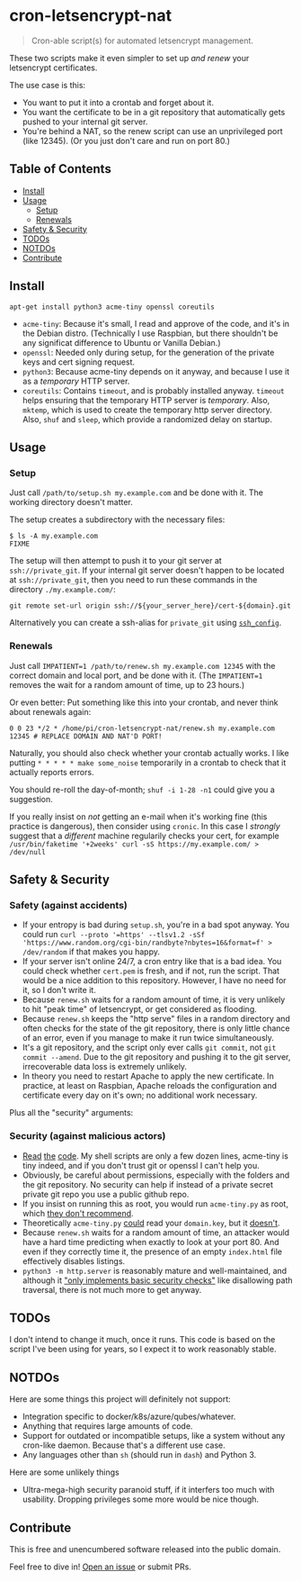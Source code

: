 # cron-letsencrypt-nat

> Cron-able script(s) for automated letsencrypt management.

These two scripts make it even simpler to set up *and renew* your letsencrypt certificates.

The use case is this:
- You want to put it into a crontab and forget about it.
- You want the certificate to be in a git repository that automatically gets pushed to your internal git server.
- You're behind a NAT, so the renew script can use an unprivileged port (like 12345). (Or you just don't care and run on port 80.)

## Table of Contents

- [Install](#install)
- [Usage](#usage)
  - [Setup](#setup)
  - [Renewals](#renewals)
- [Safety & Security](#safety--security)
- [TODOs](#todos)
- [NOTDOs](#notdos)
- [Contribute](#contribute)

## Install

`apt-get install python3 acme-tiny openssl coreutils`

- `acme-tiny`: Because it's small, I read and approve of the code, and it's in the Debian distro. (Technically I use Raspbian, but there shouldn't be any significat difference to Ubuntu or Vanilla Debian.)
- `openssl`: Needed only during setup, for the generation of the private keys and cert signing request.
- `python3`: Because acme-tiny depends on it anyway, and because I use it as a *temporary* HTTP server.
- `coreutils`: Contains `timeout`, and is probably installed anyway. `timeout` helps ensuring that the temporary HTTP server is *temporary*. Also, `mktemp`, which is used to create the temporary http server directory. Also, `shuf` and `sleep`, which provide a randomized delay on startup.

## Usage

### Setup

Just call `/path/to/setup.sh my.example.com` and be done with it.
The working directory doesn't matter.

The setup creates a subdirectory with the necessary files:
```
$ ls -A my.example.com
FIXME
```

The setup will then attempt to push it to your git server at `ssh://private_git`.
If your internal git server doesn't happen to be located at
`ssh://private_git`, then you need to run these commands in the directory `./my.example.com/`:
```
git remote set-url origin ssh://${your_server_here}/cert-${domain}.git
```
Alternatively you can create a ssh-alias for `private_git` using [`ssh_config`](https://www.ssh.com/ssh/config/).

### Renewals

Just call `IMPATIENT=1 /path/to/renew.sh my.example.com 12345` with the correct domain and local port, and be done with it.
(The `IMPATIENT=1` removes the wait for a random amount of time, up to 23 hours.)

Or even better: Put something like this into your crontab, and never think about renewals again:
```
0 0 23 */2 * /home/pi/cron-letsencrypt-nat/renew.sh my.example.com 12345 # REPLACE DOMAIN AND NAT'D PORT!
```

Naturally, you should also check whether your crontab actually works. I like putting `* * * * * make some_noise` temporarily in a crontab to check that it actually reports errors.

You should re-roll the day-of-month; `shuf -i 1-28 -n1` could give you a suggestion.

If you really insist on *not* getting an e-mail when it's working fine (this practice is dangerous), then consider using `cronic`. In this case I *strongly* suggest that a *different* machine regularily checks your cert, for example `/usr/bin/faketime '+2weeks' curl -sS https://my.example.com/ > /dev/null`

## Safety & Security

### Safety (against accidents)

- If your entropy is bad during `setup.sh`, you're in a bad spot anyway. You could run `curl --proto '=https' --tlsv1.2 -sSf 'https://www.random.org/cgi-bin/randbyte?nbytes=16&format=f' > /dev/random` if that makes you happy.
- If your server isn't online 24/7, a cron entry like that is a bad idea. You could check whether `cert.pem` is fresh, and if not, run the script. That would be a nice addition to this repository. However, I have no need for it, so I don't write it.
- Because `renew.sh` waits for a random amount of time, it is very unlikely to hit "peak time" of letsencrypt, or get considered as flooding.
- Because `renew.sh` keeps the "http serve" files in a random directory and often checks for the state of the git repository, there is only little chance of an error, even if you manage to make it run twice simultaneously.
- It's a git repository, and the script only ever calls `git commit`, not `git commit --amend`. Due to the git repository and pushing it to the git server, irrecoverable data loss is extremely unlikely.
- In theory you need to restart Apache to apply the new certificate. In practice, at least on Raspbian, Apache reloads the configuration and certificate every day on it's own; no additional work necessary.

Plus all the "security" arguments:

### Security (against malicious actors)

- [Read](https://github.com/BenWiederhake/cron-letsencrypt-nat/blob/master/setup.sh) [the](https://github.com/BenWiederhake/cron-letsencrypt-nat/blob/master/renew.sh) [code](https://github.com/diafygi/acme-tiny/blob/master/acme_tiny.py). My shell scripts are only a few dozen lines, acme-tiny is tiny indeed, and if you don't trust git or openssl I can't help you.
- Obviously, be careful about permissions, especially with the folders and the git repository. No security can help if instead of a private secret private git repo you use a public github repo.
- If you insist on running this as root, you would run `acme-tiny.py` as root, which [they don't recommend](https://github.com/diafygi/acme-tiny#permissions).
- Theoretically `acme-tiny.py` [could](https://github.com/diafygi/acme-tiny#permissions) read your `domain.key`, but it [doesn't](https://github.com/diafygi/acme-tiny/blob/master/acme_tiny.py).
- Because `renew.sh` waits for a random amount of time, an attacker would have a hard time predicting when exactly to look at your port 80. And even if they correctly time it, the presence of an empty `index.html` file effectively disables listings.
- `python3 -m http.server` is reasonably mature and well-maintained, and although it ["only implements basic security checks"](https://docs.python.org/3/library/http.server.html) like disallowing path traversal, there is not much more to get anyway.

## TODOs

I don't intend to change it much, once it runs.
This code is based on the script I've been using for years, so I expect it to work reasonably stable.

## NOTDOs

Here are some things this project will definitely not support:
* Integration specific to docker/k8s/azure/qubes/whatever.
* Anything that requires large amounts of code.
* Support for outdated or incompatible setups, like a system without any cron-like daemon. Because that's a different use case.
* Any languages other than `sh` (should run in `dash`) and Python 3.

Here are some unlikely things 
* Ultra-mega-high security paranoid stuff, if it interfers too much with usability. Dropping privileges some more would be nice though.

## Contribute

This is free and unencumbered software released into the public domain.

Feel free to dive in! [Open an issue](https://github.com/BenWiederhake/cron-letsencrypt-nat/issues/new) or submit PRs.
